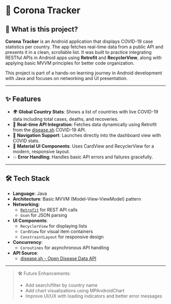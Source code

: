# 🦠 Corona Tracker

## 📌 What is this project?

**Corona Tracker** is an Android application that displays COVID-19 case statistics per country. The app fetches real-time data from a public API and presents it in a clean, scrollable list. It was built to practice integrating RESTful APIs in Android apps using **Retrofit** and **RecyclerView**, along with applying basic MVVM principles for better code organization.

This project is part of a hands-on learning journey in Android development with Java and focuses on networking and UI presentation.

---

## ✨ Features

- 🌍 **Global Country Stats**: Shows a list of countries with live COVID-19 data including total cases, deaths, and recoveries.
- 🔄 **Real-time API Integration**: Fetches data dynamically using Retrofit from the [disease.sh](https://disease.sh) COVID-19 API.
- 🧭 **Navigation Support**: Launches directly into the dashboard view with COVID stats.
- 🎨 **Material UI Components**: Uses CardView and RecyclerView for a modern, responsive layout.
- 💥 **Error Handling**: Handles basic API errors and failures gracefully.

---

## 🛠 Tech Stack

- **Language**: Java
- **Architecture**: Basic MVVM (Model-View-ViewModel) pattern
- **Networking**: 
  - [`Retrofit`](https://square.github.io/retrofit/) for REST API calls
  - `Gson` for JSON parsing
- **UI Components**:
  - `RecyclerView` for displaying lists
  - `CardView` for visual item containers
  - `ConstraintLayout` for responsive design
- **Concurrency**:
  - `Coroutines` for asynchronous API handling
- **API Source**:
  - [disease.sh - Open Disease Data API](https://disease.sh/docs/#/COVID-19%3A%20JHUCSSE/get_v3_covid_19_countries)

---

> 🛠️ Future Enhancements: 
> - Add search/filter by country name  
> - Add chart visualizations using MPAndroidChart  
> - Improve UI/UX with loading indicators and better error messages
